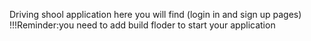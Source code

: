Driving shool application 
here you will find (login in and sign up pages)
!!!Reminder:you need to add build floder to start your application
